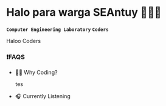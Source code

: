 # Halo para warga SEAntuy 🌊🌊🌊

**`Computer Engineering Laboratory`** **`Coders`**

Haloo Coders

<h3>❗FAQS</h3>
   <ul>
      <li>👨‍💻 Why Coding?</li>
      <p>
          tes
      </p>
      <li>🎧 Currently Listening</li>
      <br/>
   </ul>


